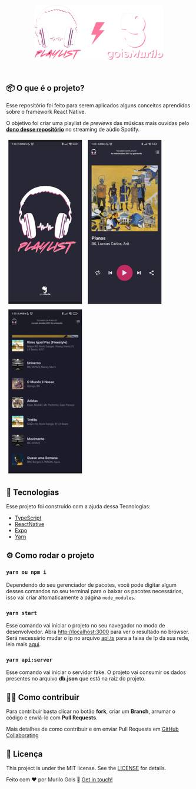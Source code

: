 <div align="center">
    <img style="width: 350px; padding: 30px  0px" src="./assets/icons-logo.png" />
</div>

## 📦 O que é o projeto?

Esse repositório foi feito para serem aplicados alguns conceitos aprendidos sobre o framework React Native. 

O objetivo foi criar uma playlist de <i>previews</i> das músicas mais ouvidas pelo <a href="https://www.linkedin.com/in/goismurilo/"><b>dono desse repositório</b></a> no streaming de aúdio Spotify.

<div >
    <img style="width: 200px; padding: 6px" src="./assets/screen-shot-01.jpg" />
    <img style="width: 200px; padding: 6px" src="./assets/screen-shot-02.jpg" />
    <img style="width: 200px; padding: 6px" src="./assets/screen-shot-03.jpg" />
</div>

## 🚀 Tecnologias 

Esse projeto foi construído com a ajuda dessa Tecnologias:

- [TypeScript][typescript]
- [ReactNative][rn]
- [Expo][expo]
- [Yarn][yarn]

## ⚙ Como rodar o projeto

### `yarn ou npm i`

Dependendo do seu gerenciador de pacotes, você pode digitar algum desses comandos no seu terminal para o baixar os pacotes necessários, isso vai criar altomaticamente a página `node_modules`.

### `yarn start`

Esse comando vai iniciar o projeto no seu navegador no modo de desenvolvedor. Abra [http://localhost:3000](http://localhost:3000) para ver o resultado no browser. Será necessário mudar o ip no arquivo [api.ts](./src/services/api.ts) para a faixa de Ip da sua rede, leia mais [aqui](https://blogmasterwalkershop.com.br/arduino/descobrindo-a-faixa-de-ip-do-seu-roteador).

### `yarn api:server`

Esse comando vai iniciar o servidor fake. O projeto vai consumir os dados presentes no arquivo **db.json** que está na raiz do projeto.

## 🤝🏾 Como contribuir

Para contribuir basta clicar no botão **fork**, criar um **Branch**, arrumar o código e enviá-lo com **Pull Requests**.

Mais detalhes de como contribuir e em enviar Pull Requests em [GitHub Collaborating]("https://docs.github.com/en/pull-requests/collaborating-with-pull-requests")  

## 📃 Licença

This project is under the MIT license. See the [LICENSE](https://github.com/goismurilo/digital-cast/blob/main/LICENSE) for details.

Feito com ♥ por Murilo Gois :wave: [Get in touch!](https://www.linkedin.com/in/goismurilo/)

[typescript]: https://www.typescriptlang.org/
[expo]: https://expo.io/
[rn]: https://facebook.github.io/react-native/
[yarn]: https://yarnpkg.com/